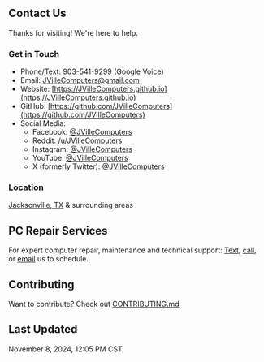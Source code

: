 ## Contact Us
Thanks for visiting! We're here to help.

### Get in Touch
* Phone/Text: [903-541-9299](tel:9035419299) (Google Voice)
* Email: [JVilleComputers@gmail.com](mailto:JVilleComputers@gmail.com)
* Website: [https://JVilleComputers.github.io](https://JVilleComputers.github.io)
* GitHub: [https://github.com/JVilleComputers](https://github.com/JVilleComputers)
* Social Media:
	+ Facebook: [@JVilleComputers](https://facebook.com/JVilleComputers)
	+ Reddit: [/u/JVilleComputers](https://reddit.com/u/JVilleComputers)
	+ Instagram: [@JVilleComputers](https://instagram.com/JVilleComputers)
	+ YouTube: [@JVilleComputers](https://youtube.com/@JVilleComputers)
	+ X (formerly Twitter): [@JVilleComputers](https://x.com/@JVilleComputers)

### Location
[Jacksonville, TX](https://explorejacksonvilletx.org/) & surrounding areas

## PC Repair Services
For expert computer repair, maintenance and technical support:
[Text](sms:9035419299), [call](tel:9035419299), or [email](mailto:JVilleComputers@gmail.com) us to schedule.

## Contributing
Want to contribute? Check out [CONTRIBUTING.md](CONTRIBUTING.md)

## Last Updated
November 8, 2024, 12:05 PM CST
